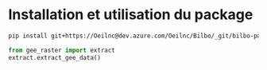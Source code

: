 # Installation et utilisation du package

```bash
pip install git+https://Oeilnc@dev.azure.com/Oeilnc/Bilbo/_git/bilbo-packages
```

```python
from gee_raster import extract
extract.extract_gee_data()
```